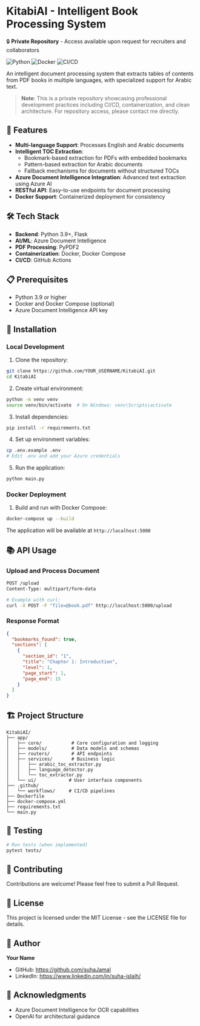 # KitabiAI - Intelligent Book Processing System

🔒 **Private Repository** - Access available upon request for recruiters and collaborators

![Python](https://img.shields.io/badge/python-3.9+-blue.svg)
![Docker](https://img.shields.io/badge/docker-enabled-blue.svg)
![CI/CD](https://img.shields.io/badge/CI/CD-enabled-success.svg)

An intelligent document processing system that extracts tables of contents from PDF books in multiple languages, with specialized support for Arabic text.

> **Note**: This is a private repository showcasing professional development practices including CI/CD, containerization, and clean architecture. For repository access, please contact me directly.

## 🚀 Features

- **Multi-language Support**: Processes English and Arabic documents
- **Intelligent TOC Extraction**: 
  - Bookmark-based extraction for PDFs with embedded bookmarks
  - Pattern-based extraction for Arabic documents
  - Fallback mechanisms for documents without structured TOCs
- **Azure Document Intelligence Integration**: Advanced text extraction using Azure AI
- **RESTful API**: Easy-to-use endpoints for document processing
- **Docker Support**: Containerized deployment for consistency

## 🛠️ Tech Stack

- **Backend**: Python 3.9+, Flask
- **AI/ML**: Azure Document Intelligence
- **PDF Processing**: PyPDF2
- **Containerization**: Docker, Docker Compose
- **CI/CD**: GitHub Actions

## 📋 Prerequisites

- Python 3.9 or higher
- Docker and Docker Compose (optional)
- Azure Document Intelligence API key

## 🔧 Installation

### Local Development

1. Clone the repository:
```bash
git clone https://github.com/YOUR_USERNAME/KitabiAI.git
cd KitabiAI
```

2. Create virtual environment:
```bash
python -m venv venv
source venv/bin/activate  # On Windows: venv\Scripts\activate
```

3. Install dependencies:
```bash
pip install -r requirements.txt
```

4. Set up environment variables:
```bash
cp .env.example .env
# Edit .env and add your Azure credentials
```

5. Run the application:
```bash
python main.py
```

### Docker Deployment

1. Build and run with Docker Compose:
```bash
docker-compose up --build
```

The application will be available at `http://localhost:5000`

## 📚 API Usage

### Upload and Process Document

```bash
POST /upload
Content-Type: multipart/form-data

# Example with curl:
curl -X POST -F "file=@book.pdf" http://localhost:5000/upload
```

### Response Format

```json
{
  "bookmarks_found": true,
  "sections": [
    {
      "section_id": "1",
      "title": "Chapter 1: Introduction",
      "level": 1,
      "page_start": 1,
      "page_end": 15
    }
  ]
}
```

## 🏗️ Project Structure

```
KitabiAI/
├── app/
│   ├── core/           # Core configuration and logging
│   ├── models/         # Data models and schemas
│   ├── routers/        # API endpoints
│   ├── services/       # Business logic
│   │   ├── arabic_toc_extractor.py
│   │   ├── language_detector.py
│   │   └── toc_extractor.py
│   └── ui/            # User interface components
├── .github/
│   └── workflows/     # CI/CD pipelines
├── Dockerfile
├── docker-compose.yml
├── requirements.txt
└── main.py
```

## 🧪 Testing

```bash
# Run tests (when implemented)
pytest tests/
```

## 🤝 Contributing

Contributions are welcome! Please feel free to submit a Pull Request.

## 📝 License

This project is licensed under the MIT License - see the LICENSE file for details.

## 👤 Author

**Your Name**
- GitHub: https://github.com/suhaJamal
- LinkedIn: https://www.linkedin.com/in/suha-islaih/

## 🙏 Acknowledgments

- Azure Document Intelligence for OCR capabilities
- OpenAI for architectural guidance
